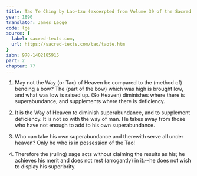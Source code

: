 ```yaml
---
title: Tao Te Ching by Lao-tzu (excerpted from Volume 39 of the Sacred Books of the East.)
year: 1890
translator: James Legge
code: lge
source: {
  label: sacred-texts.com,
  url: https://sacred-texts.com/tao/taote.htm
}
isbn: 978-1402185915
part: 2
chapter: 77
---
```

1. May not the Way (or Tao) of Heaven be compared to the (method of)
bending a bow? The (part of the bow) which was high is brought low,
and what was low is raised up. (So Heaven) diminishes where there
is superabundance, and supplements where there is deficiency.

2. It is the Way of Heaven to diminish superabundance, and to supplement
deficiency. It is not so with the way of man. He takes away from those
who have not enough to add to his own superabundance. 

3. Who can take his own superabundance and therewith serve all under
heaven? Only he who is in possession of the Tao! 

4. Therefore the (ruling) sage acts without claiming the results as
his; he achieves his merit and does not rest (arrogantly) in it:--he
does not wish to display his superiority.